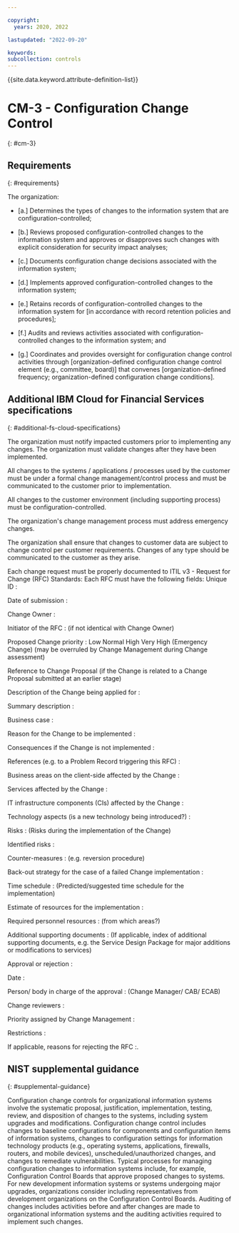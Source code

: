 ```yaml
---

copyright:
  years: 2020, 2022

lastupdated: "2022-09-20"

keywords: 
subcollection: controls
---
```


{{site.data.keyword.attribute-definition-list}}

# CM-3 - Configuration Change Control
{: #cm-3}

## Requirements
{: #requirements}

The organization:

- \[a.\] Determines the types of changes to the information system that are configuration-controlled;

- \[b.\] Reviews proposed configuration-controlled changes to the information system and approves or disapproves such changes with explicit consideration for security impact analyses;

- \[c.\] Documents configuration change decisions associated with the information system;

- \[d.\] Implements approved configuration-controlled changes to the information system;

- \[e.\] Retains records of configuration-controlled changes to the information system for [in accordance with record retention policies and procedures];

- \[f.\] Audits and reviews activities associated with configuration-controlled changes to the information system; and

- \[g.\] Coordinates and provides oversight for configuration change control activities through [organization-defined configuration change control element (e.g., committee, board)] that convenes [organization-defined frequency; organization-defined configuration change conditions].

## Additional IBM Cloud for Financial Services specifications
{: #additional-fs-cloud-specifications}

The organization must notify impacted customers prior to implementing any changes.  The organization must validate changes after they have been implemented.

All changes to the systems / applications / processes used by the customer must be under a formal change management/control process and must be communicated to the customer prior to implementation. 

All changes to the customer environment (including supporting process) must be configuration-controlled.

The organization&#39;s change management process must address emergency changes.

The organization shall ensure that changes to customer data are subject to change control per customer requirements.  Changes of any type should be communicated to the customer as they arise.

Each change request must be properly documented to  ITIL v3 - Request for Change (RFC) Standards:  Each RFC must have the following fields: 
Unique ID :

Date of submission :

Change Owner :

Initiator of the RFC :
(if not identical with Change Owner)

Proposed Change priority :
 Low
 Normal
 High
 Very High (Emergency Change)
(may be overruled by Change Management during Change assessment)

Reference to Change Proposal
(if the Change is related to a Change Proposal submitted at an earlier stage)

Description of the Change being applied for :

Summary description :

Business case :

Reason for the Change to be implemented :

Consequences if the Change is not implemented :

References (e.g. to a Problem Record triggering this RFC) :

Business areas on the client-side affected by the Change :

Services affected by the Change :

IT infrastructure components (CIs) affected by the Change :

Technology aspects (is a new technology being introduced?) :

Risks : (Risks during the implementation of the Change)

Identified risks :

Counter-measures :
(e.g. reversion procedure)

Back-out strategy for the case of a failed Change implementation :

Time schedule :
(Predicted/suggested time schedule for the implementation)

Estimate of resources for the implementation :

Required personnel resources :
(from which areas?)

Additional supporting documents :
(If applicable, index of additional supporting documents, e.g. the Service Design Package for major additions or modifications to services)

Approval or rejection :

Date :

Person/ body in charge of the approval :
(Change Manager/ CAB/ ECAB)

Change reviewers :

Priority assigned by Change Management :

Restrictions :

If applicable, reasons for rejecting the RFC :.

## NIST supplemental guidance
{: #supplemental-guidance}

Configuration change controls for organizational information systems involve the systematic proposal, justification, implementation, testing, review, and disposition of changes to the systems, including system upgrades and modifications. Configuration change control includes changes to baseline configurations for components and configuration items of information systems, changes to configuration settings for information technology products (e.g., operating systems, applications, firewalls, routers, and mobile devices), unscheduled/unauthorized changes, and changes to remediate vulnerabilities. Typical processes for managing configuration changes to information systems include, for example, Configuration Control Boards that approve proposed changes to systems. For new development information systems or systems undergoing major upgrades, organizations consider including representatives from development organizations on the Configuration Control Boards. Auditing of changes includes activities before and after changes are made to organizational information systems and the auditing activities required to implement such changes.


